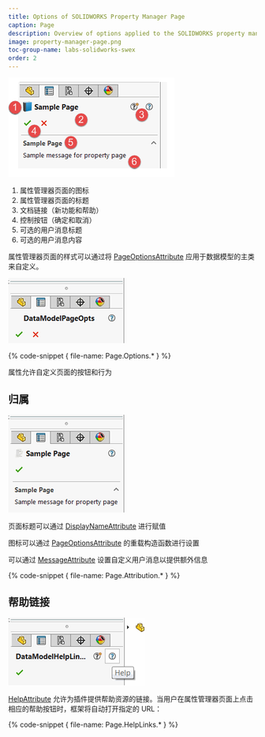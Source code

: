 ```yaml
---
title: Options of SOLIDWORKS Property Manager Page
caption: Page
description: Overview of options applied to the SOLIDWORKS property manager page itself
image: property-manager-page.png
toc-group-name: labs-solidworks-swex
order: 2
---
```

![属性管理器页面样式](property-manager-page.png)

1. 属性管理器页面的图标
2. 属性管理器页面的标题
3. 文档链接（新功能和帮助）
4. 控制按钮（确定和取消）
5. 可选的用户消息标题
6. 可选的用户消息内容

属性管理器页面的样式可以通过将 [PageOptionsAttribute](https://docs.codestack.net/swex/pmpage/html/T_CodeStack_SwEx_PMPage_Attributes_PageOptionsAttribute.htm) 应用于数据模型的主类来自定义。

![带有确定和取消按钮选项的属性页面](pmpage-options.png)

{% code-snippet { file-name: Page.Options.* } %}

属性允许自定义页面的按钮和行为

## 归属

![带有自定义标题、图标和消息的属性页面](pmpage-attributes.png)

页面标题可以通过 [DisplayNameAttribute](https://docs.microsoft.com/en-us/dotnet/api/system.componentmodel.displaynameattribute?view=netframework-4.7.2) 进行赋值

图标可以通过 [PageOptionsAttribute](https://docs.codestack.net/swex/pmpage/html/M_CodeStack_SwEx_PMPage_Attributes_PageOptionsAttribute__ctor_1.htm) 的重载构造函数进行设置

可以通过 [MessageAttribute](https://docs.codestack.net/swex/pmpage/html/T_CodeStack_SwEx_PMPage_Attributes_MessageAttribute.htm) 设置自定义用户消息以提供额外信息

{% code-snippet { file-name: Page.Attribution.* } %}

## 帮助链接

![带有帮助和新功能链接的属性页面](pmpage-help.png)

[HelpAttribute](https://docs.codestack.net/swex/pmpage/html/T_CodeStack_SwEx_PMPage_Attributes_HelpAttribute.htm) 允许为插件提供帮助资源的链接。当用户在属性管理器页面上点击相应的帮助按钮时，框架将自动打开指定的 URL：

{% code-snippet { file-name: Page.HelpLinks.* } %}
